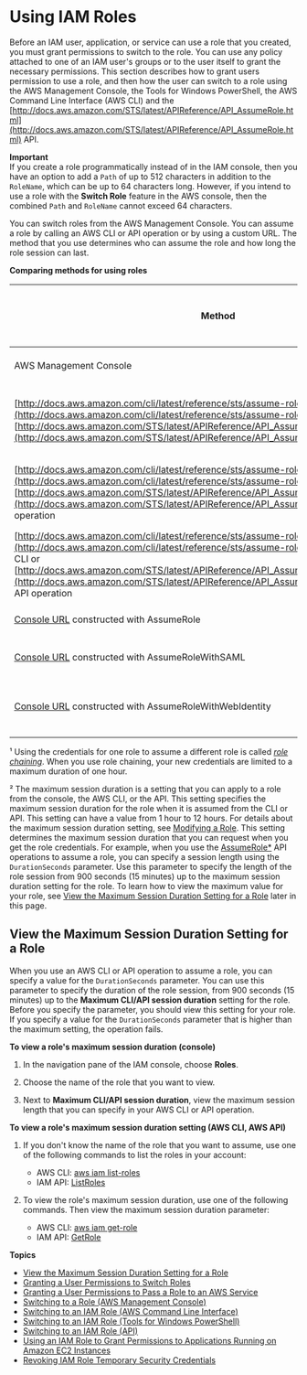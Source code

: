 # Using IAM Roles<a name="id_roles_use"></a>

Before an IAM user, application, or service can use a role that you created, you must grant permissions to switch to the role\. You can use any policy attached to one of an IAM user's groups or to the user itself to grant the necessary permissions\. This section describes how to grant users permission to use a role, and then how the user can switch to a role using the AWS Management Console, the Tools for Windows PowerShell, the AWS Command Line Interface \(AWS CLI\) and the [http://docs.aws.amazon.com/STS/latest/APIReference/API_AssumeRole.html](http://docs.aws.amazon.com/STS/latest/APIReference/API_AssumeRole.html) API\.

**Important**  
If you create a role programmatically instead of in the IAM console, then you have an option to add a `Path` of up to 512 characters in addition to the `RoleName`, which can be up to 64 characters long\. However, if you intend to use a role with the **Switch Role** feature in the AWS console, then the combined `Path` and `RoleName` cannot exceed 64 characters\.

You can switch roles from the AWS Management Console\. You can assume a role by calling an AWS CLI or API operation or by using a custom URL\. The method that you use determines who can assume the role and how long the role session can last\.


**Comparing methods for using roles**  

|  Method |  **Who can assume the role**  | **Method to specify credential lifetime** |  **Credential lifetime \(min \| max \| default\)**  | 
| --- | --- | --- | --- | 
| AWS Management Console | IAM user \(by [switching roles](id_roles_use_switch-role-console.md)\) | None | 1h \| 1h \| 1h | 
| [http://docs.aws.amazon.com/cli/latest/reference/sts/assume-role.html](http://docs.aws.amazon.com/cli/latest/reference/sts/assume-role.html) CLI or [http://docs.aws.amazon.com/STS/latest/APIReference/API_AssumeRole.html](http://docs.aws.amazon.com/STS/latest/APIReference/API_AssumeRole.html) API operation | IAM user or role¹ | duration\-seconds CLI or DurationSeconds API parameter | 15m \| Maximum session duration setting² \| 1hr  | 
| [http://docs.aws.amazon.com/cli/latest/reference/sts/assume-role-with-saml.html](http://docs.aws.amazon.com/cli/latest/reference/sts/assume-role-with-saml.html) CLI or [http://docs.aws.amazon.com/STS/latest/APIReference/API_AssumeRoleWithSAML.html](http://docs.aws.amazon.com/STS/latest/APIReference/API_AssumeRoleWithSAML.html) API operation | Any user authenticated using SAML | duration\-seconds CLI or DurationSeconds API parameter | 15m \| Maximum session duration setting² \| 1hr  | 
| [http://docs.aws.amazon.com/cli/latest/reference/sts/assume-role-with-web-identity.html](http://docs.aws.amazon.com/cli/latest/reference/sts/assume-role-with-web-identity.html) CLI or [http://docs.aws.amazon.com/STS/latest/APIReference/API_AssumeRoleWithWebIdentity.html](http://docs.aws.amazon.com/STS/latest/APIReference/API_AssumeRoleWithWebIdentity.html) API operation | Any user authenticated using a web identity provider | duration\-seconds CLI or DurationSeconds API parameter | 15m \| Maximum session duration setting² \| 1hr  | 
| [Console URL](id_roles_providers_enable-console-custom-url.md) constructed with AssumeRole  | IAM user or role | SessionDuration HTML parameter in the URL | 15m \| 12hr \| 1hr  | 
| [Console URL](id_roles_providers_enable-console-custom-url.md) constructed with AssumeRoleWithSAML  | Any user authenticated using SAML | SessionDuration HTML parameter in the URL | 15m \| 12hr \| 1hr | 
| [Console URL](id_roles_providers_enable-console-custom-url.md) constructed with AssumeRoleWithWebIdentity  | Any user authenticated using a web identity provider | SessionDuration HTML parameter in the URL | 15m \| 12hr \| 1hr  | 

¹ Using the credentials for one role to assume a different role is called [*role chaining*](id_roles_terms-and-concepts.md#iam-term-role-chaining)\. When you use role chaining, your new credentials are limited to a maximum duration of one hour\.

² The maximum session duration is a setting that you can apply to a role from the console, the AWS CLI, or the API\. This setting specifies the maximum session duration for the role when it is assumed from the CLI or API\. This setting can have a value from 1 hour to 12 hours\. For details about the maximum session duration setting, see [Modifying a Role](id_roles_manage_modify.md)\. This setting determines the maximum session duration that you can request when you get the role credentials\. For example, when you use the [AssumeRole\*](http://docs.aws.amazon.com/STS/latest/APIReference/API_AssumeRole.html) API operations to assume a role, you can specify a session length using the `DurationSeconds` parameter\. Use this parameter to specify the length of the role session from 900 seconds \(15 minutes\) up to the maximum session duration setting for the role\. To learn how to view the maximum value for your role, see [View the Maximum Session Duration Setting for a Role](#id_roles_use_view-role-max-session) later in this page\.

## View the Maximum Session Duration Setting for a Role<a name="id_roles_use_view-role-max-session"></a>

When you use an AWS CLI or API operation to assume a role, you can specify a value for the `DurationSeconds` parameter\. You can use this parameter to specify the duration of the role session, from 900 seconds \(15 minutes\) up to the **Maximum CLI/API session duration** setting for the role\. Before you specify the parameter, you should view this setting for your role\. If you specify a value for the `DurationSeconds` parameter that is higher than the maximum setting, the operation fails\.

**To view a role's maximum session duration \(console\)**

1. In the navigation pane of the IAM console, choose **Roles**\.

1. Choose the name of the role that you want to view\.

1. Next to **Maximum CLI/API session duration**, view the maximum session length that you can specify in your AWS CLI or API operation\. 

**To view a role's maximum session duration setting \(AWS CLI, AWS API\)**

1. If you don't know the name of the role that you want to assume, use one of the following commands to list the roles in your account:
   + AWS CLI: [aws iam list\-roles](http://docs.aws.amazon.com/cli/latest/reference/iam/list-roles.html)
   + IAM API: [ListRoles](http://docs.aws.amazon.com/IAM/latest/APIReference/API_ListRoles.html)

1. To view the role's maximum session duration, use one of the following commands\. Then view the maximum session duration parameter:
   + AWS CLI: [aws iam get\-role](http://docs.aws.amazon.com/cli/latest/reference/iam/get-role.html)
   + IAM API: [GetRole](http://docs.aws.amazon.com/IAM/latest/APIReference/API_GetRole.html)

**Topics**
+ [View the Maximum Session Duration Setting for a Role](#id_roles_use_view-role-max-session)
+ [Granting a User Permissions to Switch Roles](id_roles_use_permissions-to-switch.md)
+ [Granting a User Permissions to Pass a Role to an AWS Service](id_roles_use_passrole.md)
+ [Switching to a Role \(AWS Management Console\)](id_roles_use_switch-role-console.md)
+ [Switching to an IAM Role \(AWS Command Line Interface\)](id_roles_use_switch-role-cli.md)
+ [Switching to an IAM Role \(Tools for Windows PowerShell\)](id_roles_use_switch-role-twp.md)
+ [Switching to an IAM Role \(API\)](id_roles_use_switch-role-api.md)
+ [Using an IAM Role to Grant Permissions to Applications Running on Amazon EC2 Instances](id_roles_use_switch-role-ec2.md)
+ [Revoking IAM Role Temporary Security Credentials](id_roles_use_revoke-sessions.md)